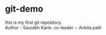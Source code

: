 # git-demo
this is my first git repository.
<br>
Author - Saurabh Karle.
co-leader :-  Ankita patil

